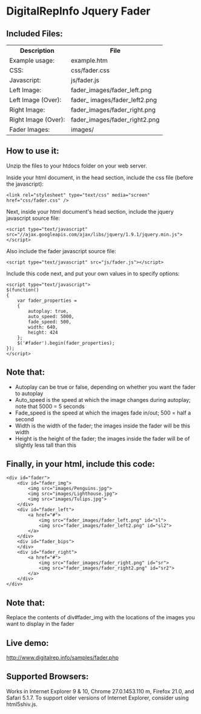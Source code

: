 DigitalRepInfo Jquery Fader
===========================

Included Files:
---------------
<table>
  <tr><th>Description</th><th>File</th></tr>
  <tr><td>Example usage:</td><td>example.htm</td></tr>
  <tr><td>CSS:</td><td>css/fader.css</td></tr>
  <tr><td>Javascript:</td><td>js/fader.js</td></tr>
  <tr><td>Left Image:</td><td>fader_images/fader_left.png</td></tr>
  <tr><td>Left Image (Over):</td><td>fader_ images/fader_left2.png</td></tr>
  <tr><td>Right Image:</td><td>fader_images/fader_right.png</td></tr>
  <tr><td>Right Image (Over):</td><td>fader_images/fader_right2.png</td></tr>
  <tr><td>Fader Images:</td><td>images/</td></tr>
</table>

How to use it:
--------------

Unzip the files to your htdocs folder on your web server. 

Inside your html document, in the head section, include the css file (before the javascript):
```
<link rel="stylesheet" type="text/css" media="screen" href="css/fader.css" />
```
Next, inside your html document's head section, include the jquery javascript source file:
```
<script type="text/javascript" src="//ajax.googleapis.com/ajax/libs/jquery/1.9.1/jquery.min.js"></script> 
```
Also include the fader javascript source file: 
```
<script type="text/javascript" src="js/fader.js"></script> 
```
Include this code next, and put your own values in to specify options: 
```
<script type="text/javascript">
$(function()
{
    var fader_properties = 
    {
        autoplay: true, 
        auto_speed: 5000,
        fade_speed: 500,
        width: 640,
        height: 424
    };
    $('#fader').begin(fader_properties);
});
</script> 
```
Note that:
----------

- Autoplay can be true or false, depending on whether you want the fader to autoplay
- Auto_speed is the speed at which the image changes during autoplay; note that 5000 = 5 seconds
- Fade_speed is the speed at which the images fade in/out; 500 = half a second
- Width is the width of the fader; the images inside the fader will be this width
- Height is the height of the fader; the images inside the fader will be of slightly less tall than this

Finally, in your html, include this code:
-----------------------------------------
```
<div id="fader">
    <div id="fader_img">
        <img src="images/Penguins.jpg">
        <img src="images/Lighthouse.jpg">
        <img src="images/Tulips.jpg">
    </div>
    <div id="fader_left">
        <a href="#">
            <img src="fader_images/fader_left.png" id="sl">
            <img src="fader_images/fader_left2.png" id="sl2">
        </a>
    </div>
    <div id="fader_bips">
    </div>
    <div id="fader_right">
        <a href="#">
            <img src="fader_images/fader_right.png" id="sr">
            <img src="fader_images/fader_right2.png" id="sr2">
        </a>
    </div>
</div>
```
Note that:
----------

Replace the contents of div#fader_img with the locations of the images you want to display in the fader

Live demo:
----------
http://www.digitalrep.info/samples/fader.php

Supported Browsers:
-------------------

Works in Internet Explorer 9 & 10, Chrome 27.0.1453.110 m, Firefox 21.0, and Safari 5.1.7. 
To support older versions of Internet Explorer, consider using html5shiv.js.

